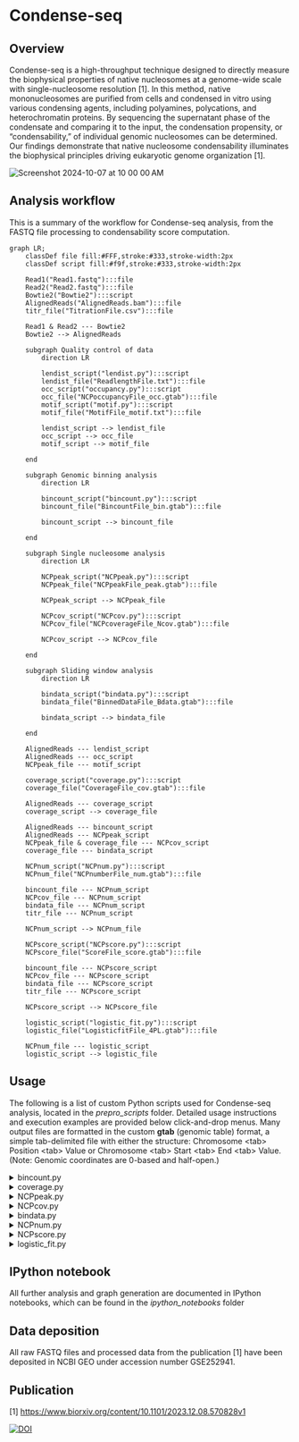 # Condense-seq

## Overview

Condense-seq is a high-throughput technique designed to directly measure the biophysical properties of native nucleosomes at a genome-wide scale with single-nucleosome resolution [1]. In this method, native mononucleosomes are purified from cells and condensed in vitro using various condensing agents, including polyamines, polycations, and heterochromatin proteins. By sequencing the supernatant phase of the condensate and comparing it to the input, the condensation propensity, or “condensability,” of individual genomic nucleosomes can be determined. Our findings demonstrate that native nucleosome condensability illuminates the biophysical principles driving eukaryotic genome organization [1].

![Screenshot 2024-10-07 at 10 00 00 AM](https://github.com/user-attachments/assets/997795d9-6beb-4380-a118-38e8be7e7bb8)


## Analysis workflow
This is a summary of the workflow for Condense-seq analysis, from the FASTQ file processing to condensability score computation.

```mermaid
graph LR;
    classDef file fill:#FFF,stroke:#333,stroke-width:2px
    classDef script fill:#f9f,stroke:#333,stroke-width:2px

    Read1("Read1.fastq"):::file
    Read2("Read2.fastq"):::file
    Bowtie2("Bowtie2"):::script
    AlignedReads("AlignedReads.bam"):::file
    titr_file("TitrationFile.csv"):::file

    Read1 & Read2 --- Bowtie2
    Bowtie2 --> AlignedReads

    subgraph Quality control of data
        direction LR

        lendist_script("lendist.py"):::script
        lendist_file("ReadlengthFile.txt"):::file
        occ_script("occupancy.py"):::script
        occ_file("NCPoccupancyFile_occ.gtab"):::file
        motif_script("motif.py"):::script
        motif_file("MotifFile_motif.txt"):::file

        lendist_script --> lendist_file
        occ_script --> occ_file
        motif_script --> motif_file
    
    end

    subgraph Genomic binning analysis
        direction LR

        bincount_script("bincount.py"):::script
        bincount_file("BincountFile_bin.gtab"):::file

        bincount_script --> bincount_file

    end

    subgraph Single nucleosome analysis
        direction LR

        NCPpeak_script("NCPpeak.py"):::script    
        NCPpeak_file("NCPpeakFile_peak.gtab"):::file

        NCPpeak_script --> NCPpeak_file

        NCPcov_script("NCPcov.py"):::script
        NCPcov_file("NCPcoverageFile_Ncov.gtab"):::file
        
        NCPcov_script --> NCPcov_file

    end

    subgraph Sliding window analysis
        direction LR

        bindata_script("bindata.py"):::script
        bindata_file("BinnedDataFile_Bdata.gtab"):::file

        bindata_script --> bindata_file

    end

    AlignedReads --- lendist_script
    AlignedReads --- occ_script
    NCPpeak_file --- motif_script

    coverage_script("coverage.py"):::script
    coverage_file("CoverageFile_cov.gtab"):::file

    AlignedReads --- coverage_script
    coverage_script --> coverage_file

    AlignedReads --- bincount_script
    AlignedReads --- NCPpeak_script
    NCPpeak_file & coverage_file --- NCPcov_script
    coverage_file --- bindata_script

    NCPnum_script("NCPnum.py"):::script
    NCPnum_file("NCPnumberFile_num.gtab"):::file

    bincount_file --- NCPnum_script    
    NCPcov_file --- NCPnum_script
    bindata_file --- NCPnum_script
    titr_file --- NCPnum_script

    NCPnum_script --> NCPnum_file

    NCPscore_script("NCPscore.py"):::script
    NCPscore_file("ScoreFile_score.gtab"):::file

    bincount_file --- NCPscore_script
    NCPcov_file --- NCPscore_script
    bindata_file --- NCPscore_script
    titr_file --- NCPscore_script
    
    NCPscore_script --> NCPscore_file

    logistic_script("logistic_fit.py"):::script
    logistic_file("LogisticfitFile_4PL.gtab"):::file

    NCPnum_file --- logistic_script
    logistic_script --> logistic_file

```

## Usage
The following is a list of custom Python scripts used for Condense-seq analysis, located in the *prepro_scripts* folder. Detailed usage instructions and execution examples are provided below click-and-drop menus. Many output files are formatted in the custom **gtab** (genomic table) format, a simple tab-delimited file with either the structure: Chromosome \<tab> Position \<tab> Value or Chromosome \<tab> Start \<tab> End \<tab> Value. (Note: Genomic coordinates are 0-based and half-open.)

<details>
<summary> bincount.py </summary> <br/>

Binning reference genome and get aligned read counts for each bin
  ```
  python bincount.py AlignedReads.bam -x ref_genome -w bin_size -o out_fname
  ```

**Positional Arguments:** <br/>
`-f` SAM/BAM filenames  
`-x` Reference sequence filename

**Optional Arguments:** <br/>
`-w` Bin window size in bp  
`-m` Mismatch cut-off in bp  
`--min` Minimum length for selection in bp  
`--max` Maximum length for selection in bp  
`--chr` Target chromosome list  
`--skip` Skip the zero count bins  
`--gc` GC content option  
`--tlen` Tlen option  
`-o` Output prefix filename  

</details>


<details>
<summary> coverage.py </summary> <br/>

Reading SAM/BAM files to get read coverage along reference genome.

  ```
  python coverage.py AlignedReads.bam -x ref_genome --chr chromosome -o out_fname --skip
  ```

**Positional Arguments:** <br/> 
`-f` SAM/BAM filenames  
`-x` Reference sequence filename  

**Optional Arguments:** <br/>
`-m` Mismatch cut-off in bp  
`--min` Minimum length for selection in bp  
`--max` Maximum length for selection in bp  
`--skip` Skip the zero coverage positions  
`--chr` Target chromosome list  
`-o` Output prefix filename

</details>


<details>
<summary> NCPpeak.py </summary> <br/>

Peak calling for each nucleosome positions

  ```
  python NCPpeak.py AlignedReads.bam -x ref_genome --chr chromosome -o out_fname --skip
  ```

**Positional Arguments:** <br/>
`-f` SAM/BAM filenames (last file used as control)  

**Optional Arguments:** <br/>
`-m` Mismatch cut-off in bp  
`--min` Minimum length for selection in bp (default: 126bp)  
`--max` Maximum length for selection in bp (default: 184bp)  
`--Nlen` Mono-nucleosomal length in bp  
`--ovlap` Maximum allowed overlap between NCPS in bp  
`--skip` Skip the zero coverage positions  
`--chr` Target chromosome list  
`-o` Output prefix filename  

</details>


<details>
<summary> NCPcov.py </summary> <br/>

Compute coverage area under each nucleosome peaks

  ```
  python NCPcov.py NCPpeakFile_peak.gtab CoverageFile_cov.gtab --chr chromosome -o out_fname
  ```

**Positional Arguments:** <br/>
`--peak` Peak gtab file  
`--cov` Coverage gtab file  

**Optional Arguments:** <br/>
`--peak-choice` NCP peak data choice (default: input control only, "all": all data)  
`--Nlen` Mono-nucleosomal window in bp  
`--chr` Target chromosome list  
`-o` Output prefix filename  

</details>


<details>
<summary> bindata.py </summary> <br/>

Compute coverage area for each sliding window along genome

  ```
  python bindata.py CoverageFile_cov.gtab -x ref_genome --Bsize bin_size --Bstep Bin_step --chr chromosome -o out_fname
  ```

**Positional Arguments:** <br/>
`-f` Data gtab file  
`-x` Reference sequence filename  

**Optional Arguments:** <br/>
`--Bsize` Bin window in bp  
`--Bstep` Bin moving step in bp  
`--Bvalue` Binning value choice (sum/mean)  
`--skip` Skip the zero coverage positions  
`--chr` Target chromosome list  
`-o` Output prefix filename  

</details>



<details>
<summary> NCPnum.py </summary> <br/>

Using reads coverage/counts and titration file, estimate molecular number of nucleosomes for each bin or peak

  ```
  python NCPnum.py BincountFile_bin.gtab | NCPcoverageFile_Ncov.gtab | BinnedDataFile_Bdata.gtab -t TitrationFile.csv --tnum TitrationNumber --chr chromosome -o out_fname
  ```

**Positional Arguments:** <br/>
`-f` Ncov/bin/Bdata.gtab file list  

**Optional Arguments:** <br/>
`-t` Titration filename  
`--tnum` Titration number of each data  
`--mscale` Total molecule number scale of input  
`--chr` Target chromosome list  
`-o` Output prefix filename  

</details>


<details>
<summary> NCPscore.py </summary> <br/>

Compute the condensability score, which is a negative log of molecular number ratio over input, for each genomic bin or peaks

  ```
  python NCPscore.py BincountFile_bin.gtab | NCPcoverageFile_Ncov.gtab | BinnedDataFile_Bdata.gtab -t TitrationFile.csv --tnum TitrationNumber --chr chromosome -o out_fname
  ```

**Positional Arguments:** <br/>
`-f` Ncov/bin/Bdata.gtab file list  

**Optional Arguments:** <br/>
`-i` Input control files (in same order of data files)  
`-t` Titration filename  
`--tnum` Titration number for each data (in same order of data files)  
`--numc` Correct scores using titration file  
`--metric` Score metric (-log[base], default: -log[e], None: No-log)  
`--chr` Target chromosome list  
`-o` Output prefix filename  

</details>


<details>
<summary> logistic_fit.py </summary> <br/>

Fit the logistic curves to molecular number changes over titrations for each genomic bins

  ```
  python logistic_fit.py NCPnumFile_num.gtab -t TitrationFile.csv --tnum TitrationNumber -m FittingModel -o out_fname
  ```

**Positional Arguments:** <br/>
`-f` Concatenated num.gtab file list  

**Options:** <br/>
`-t` Titration filename  
`--tnum` Titration number of each column in num data  
`--min_tnum` Minimum titration data number for fitting  
`--model` Logistic model for fitting data (sigmoid or hill)  
`--method` Logistic regression method (curve_fit or evolution)  
`--min_rsq` Minimum R-squared value for fitting quality  
`--min_top` Lower bound of Top parameter in 4PL model  
`--max_top` Upper bound of Top parameter in 4PL model  
`--min_bottom` Lower bound of Bottom parameter in 4PL model  
`--max_bottom` Upper bound of Bottom parameter in 4PL model  
`--min_rate` Lower bound of Rate parameter in 4PL model  
`--max_rate` Upper bound of Rate parameter in 4PL model  
`--min_chalf` Lower bound of C-half parameter in 4PL model  
`--max_chalf` Upper bound of C-half parameter in 4PL model  
`--chr` Target chromosome list  
`--graph` Plot the graphs fitting the data  
`-o` Output prefix filename  

</details>

## IPython notebook
All further analysis and graph generation are documented in IPython notebooks, which can be found in the *ipython_notebooks* folder

## Data deposition
All raw FASTQ files and processed data from the publication [1] have been deposited in NCBI GEO under accession number GSE252941.

## Publication

[1] https://www.biorxiv.org/content/10.1101/2023.12.08.570828v1

[![DOI](https://zenodo.org/badge/115639009.svg)](https://doi.org/10.5281/zenodo.15036148)

